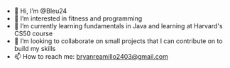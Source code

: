 - 👋 Hi, I’m @Bleu24
- 👀 I’m interested in fitness and programming
- 🌱 I’m currently learning fundamentals in Java and learning at Harvard's CS50 course
- 💞️ I’m looking to collaborate on small projects that I can contribute on to build my skills
- 📫 How to reach me: bryanreamillo2403@gmail.com 

<!---
Bleu24/Bleu24 is a ✨ special ✨ repository because its `README.md` (this file) appears on your GitHub profile.
You can click the Preview link to take a look at your changes.
--->

